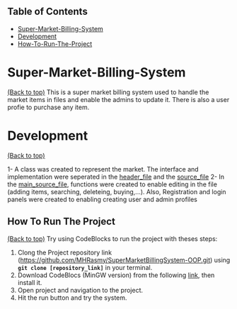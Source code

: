 ## Table of Contents

* [Super-Market-Billing-System](#super-market-billing-system)
* [Development](#development)
* [How-To-Run-The-Project](#How-to-run-the-project)

# Super-Market-Billing-System
[(Back to top)](#super-market-billing-system)
This is a super market billing system used to handle the market items in files and enable the admins to update it. There is also a user profie to purchase any item. 

# Development
[(Back to top)](#development) 

1- A class was created to represent the market. The interface and implementation were seperated in the [header_file](https://github.com/MHRasmy/SuperMarketBillingSystem-OOP/blob/main/marketitem.h) and the [source_file](https://github.com/MHRasmy/SuperMarketBillingSystem-OOP/blob/main/marketitem.cpp)
2- In the [main_source_file](https://github.com/MHRasmy/SuperMarketBillingSystem-OOP/blob/main/main.cpp), functions were created to enable editing in the file (adding items, searching, deleteing, buying,...). Also, Registration and login panels were created to enabling creating user and admin profiles

## How To Run The Project
[(Back to top)](#How-to-run-the-project)
Try using CodeBlocks to run the project with theses steps:
1. Clong the Project repository link (https://github.com/MHRasmy/SuperMarketBillingSystem-OOP.git) using **`git clone [repository_link]`** in your terminal.
2. Download CodeBlocs (MinGW version) from the following [link](https://www.codeblocks.org/downloads/), then install it.
3. Open project and navigation to the project.
4. Hit the run button and try the system.
